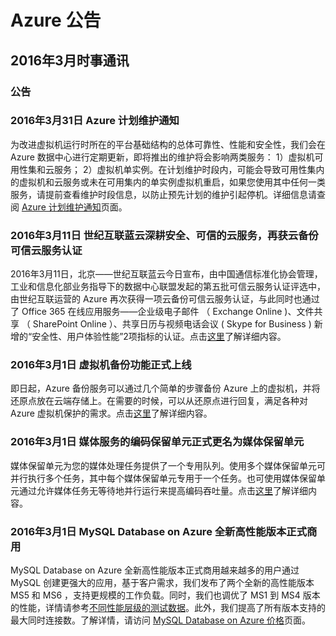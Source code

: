 <properties
	pageTitle="历史公告 2016年3月 - Azure"
    description="历史公告 2016年3月"
    services=""
    documentationCenter=""
    authors=""
    manager=""
    editor=""
    tags=""/>

<tags ms.service="what-is-new_archives" ms.date="" wacn.date="" wacn.lang="cn"/>

# Azure 公告
## 2016年3月时事通讯

### 公告
### 2016年3月31日 Azure 计划维护通知
为改进虚拟机运行时所在的平台基础结构的总体可靠性、性能和安全性，我们会在 Azure 数据中心进行定期更新，即将推出的维护将会影响两类服务： 1）虚拟机可用性集和云服务； 2）虚拟机单实例。在计划维护时段内，可能会导致可用性集内的虚拟机和云服务或未在可用集内的单实例虚拟机重启，如果您使用其中任何一类服务，请提前查看维护时段信息，以防止预先计划的维护引起停机。详细信息请查阅 [Azure 计划维护通知](/planned-maintenance-notice)页面。

### 2016年3月11日 世纪互联蓝云深耕安全、可信的云服务，再获云备份可信云服务认证
2016年3月11日，北京——世纪互联蓝云今日宣布，由中国通信标准化协会管理，工业和信息化部业务指导下的数据中心联盟发起的第五批可信云服务认证评选中，由世纪互联运营的 Azure 再次获得一项云备份可信云服务认证，与此同时也通过了 Office 365 在线应用服务——企业级电子邮件
（ Exchange Online )、文件共享 （ SharePoint Online ）、共享日历与视频电话会议 ( Skype for Business ) 新增的“安全性、用户体验性能”2项指标的认证。点击[这里](https://www.trustcenter.cn/)了解详细内容。

### 2016年3月1日 虚拟机备份功能正式上线
即日起，Azure 备份服务可以通过几个简单的步骤备份 Azure 上的虚拟机，并将还原点放在云端存储上。在需要的时候，可以从还原点进行回复，满足各种对 Azure 虚拟机保护的需求。点击[这里](/pricing/details/back-up/)了解详细内容。 

### 2016年3月1日 媒体服务的编码保留单元正式更名为媒体保留单元
媒体保留单元为您的媒体处理任务提供了一个专用队列。使用多个媒体保留单元可并行执行多个任务，其中每个媒体保留单元专用于一个任务。也可使用媒体保留单元通过允许媒体任务无等待地并行运行来提高编码吞吐量。点击[这里](/pricing/details/media-services/)了解详细内容。 

### 2016年3月1日 MySQL Database on Azure 全新高性能版本正式商用
MySQL Database on Azure 全新高性能版本正式商用越来越多的用户通过 MySQL 创建更强大的应用，基于客户需求，我们发布了两个全新的高性能版本 MS5 和 MS6 ，支持更规模的工作负载。同时，我们也调优了 MS1 到 MS4 版本的性能，详情请参考[不同性能层级的测试数据](/documentation/articles/mysql-database-performance-guidance-asdb-test-result)。此外，我们提高了所有版本支持的最大同时连接数。了解详情，请访问 [MySQL Database on Azure 价格](/pricing/details/mysql/)页面。 
